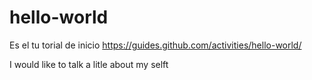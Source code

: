 # hello-world
Es el tu torial de inicio https://guides.github.com/activities/hello-world/

I would like to talk a litle about my selft 
